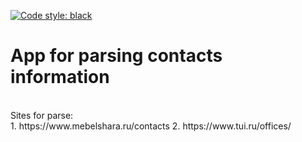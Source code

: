 [![Code style: black](https://img.shields.io/badge/code%20style-black-000000.svg)](https://github.com/psf/black)
# App for parsing contacts information
<br>
Sites for parse: <br>
1. https://www.mebelshara.ru/contacts
2. https://www.tui.ru/offices/
<br>

